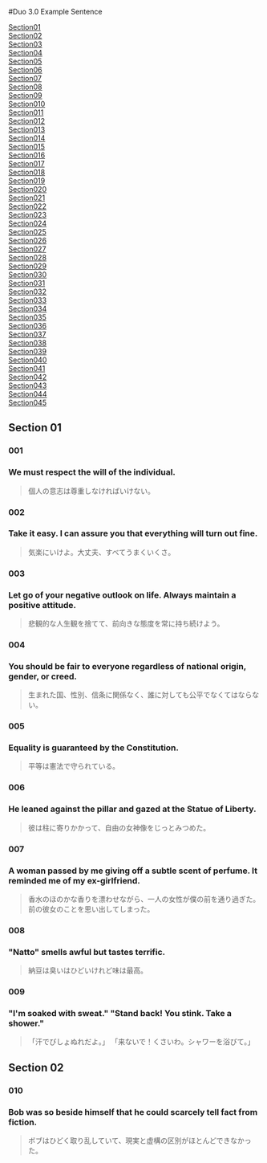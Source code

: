 #Duo 3.0 Example Sentence

[Section01](#Section01)  
[Section02](#Section02)  
[Section03](#Section03)  
[Section04](#Section04)  
[Section05](#Section05)  
[Section06](#Section06)  
[Section07](#Section07)  
[Section08](#Section08)  
[Section09](#Section09)  
[Section010](#Section010)  
[Section011](#Section011)  
[Section012](#Section012)  
[Section013](#Section013)  
[Section014](#Section014)  
[Section015](#Section015)  
[Section016](#Section016)  
[Section017](#Section017)  
[Section018](#Section018)  
[Section019](#Section019)  
[Section020](#Section020)  
[Section021](#Section021)  
[Section022](#Section022)  
[Section023](#Section023)  
[Section024](#Section024)  
[Section025](#Section025)  
[Section026](#Section026)  
[Section027](#Section027)  
[Section028](#Section028)  
[Section029](#Section029)  
[Section030](#Section030)  
[Section031](#Section031)  
[Section032](#Section032)  
[Section033](#Section033)  
[Section034](#Section034)  
[Section035](#Section035)  
[Section036](#Section036)  
[Section037](#Section037)  
[Section038](#Section038)  
[Section039](#Section039)  
[Section040](#Section040)  
[Section041](#Section041)  
[Section042](#Section042)  
[Section043](#Section043)  
[Section044](#Section044)  
[Section045](#Section045)  
  
## Section 01

### 001
### We must respect the will of the individual.
> 個人の意志は尊重しなければいけない。

### 002
### Take it easy. I can assure you that everything will turn out fine.
> 気楽にいけよ。大丈夫、すべてうまくいくさ。

### 003
### Let go of your negative outlook on life. Always maintain a positive attitude.
> 悲観的な人生観を捨てて、前向きな態度を常に持ち続けよう。

### 004  
### You should be fair to everyone regardless of national origin, gender, or creed.
> 生まれた国、性別、信条に関係なく、誰に対しても公平でなくてはならない。

### 005  
### Equality is guaranteed by the Constitution.
> 平等は憲法で守られている。

### 006  
### He leaned against the pillar and gazed at the Statue of Liberty.
> 彼は柱に寄りかかって、自由の女神像をじっとみつめた。

### 007  
### A woman passed by me giving off a subtle scent of perfume. It reminded me of my ex-girlfriend.
> 香水のほのかな香りを漂わせながら、一人の女性が僕の前を通り過ぎた。前の彼女のことを思い出してしまった。

### 008
### "Natto" smells awful but tastes terrific.
> 納豆は臭いはひどいけれど味は最高。

### 009
### "I'm soaked with sweat." "Stand back! You stink. Take a shower."
> 「汗でびしょぬれだよ。」 「来ないで！くさいわ。シャワーを浴びて。」

<a name="Section02"></a>
## Section 02

### 010
### Bob was so beside himself that he could scarcely tell fact from fiction.
> ボブはひどく取り乱していて、現実と虚構の区別がほとんどできなかった。